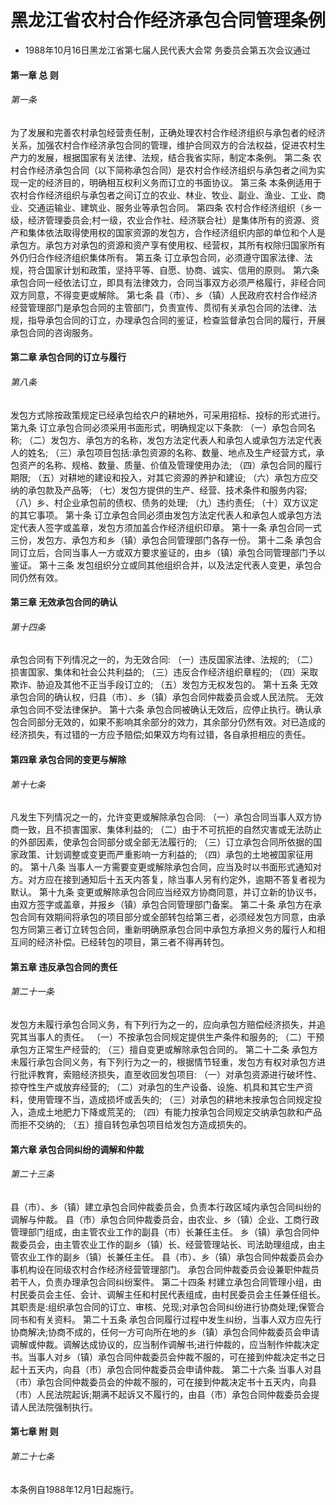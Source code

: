 # 黑龙江省农村合作经济承包合同管理条例

- 1988年10月16日黑龙江省第七届人民代表大会常
  务委员会第五次会议通过

<!-- INFO END -->

#### 第一章 总 则

###### 第一条

为了发展和完善农村承包经营责任制，正确处理农村合作经济组织与承包者的经济关系，加强农村合作经济承包合同的管理，维护合同双方的合法权益，促进农村生产力的发展，根据国家有关法律、法规，结合我省实际，制定本条例。 第二条 农村合作经济承包合同（以下简称承包合同）是农村合作经济组织与承包者之间为实现一定的经济目的，明确相互权利义务而订立的书面协议。 第三条 本条例适用于农村合作经济组织与承包者之间订立的农业、林业、牧业、副业、渔业、工业、商业、交通运输业、建筑业、服务业等承包合同。 第四条 农村合作经济组织（乡一级，经济管理委员会;村一级，农业合作社、经济联合社）是集体所有的资源、资产和集体依法取得使用权的国家资源的发包方，合作经济组织内部的单位和个人是承包方。承包方对承包的资源和资产享有使用权、经营权，其所有权除归国家所有外仍归合作经济组织集体所有。 第五条 订立承包合同，必须遵守国家法律、法规，符合国家计划和政策，坚持平等、自愿、协商、诚实、信用的原则。 第六条 承包合同一经依法订立，即具有法律效力，合同当事双方必须严格履行，非经合同双方同意，不得变更或解除。 第七条 县（市）、乡（镇）人民政府农村合作经济经营管理部门是承包合同的主管部门，负责宣传、贯彻有关承包合同的法律、法规，指导承包合同的订立，办理承包合同的鉴证，检查监督承包合同的履行，开展承包合同的咨询服务。

#### 第二章 承包合同的订立与履行

###### 第八条

发包方式除按政策规定已经承包给农户的耕地外，可采用招标、投标的形式进行。 第九条 订立承包合同必须采用书面形式，明确规定以下条款: （一）承包合同名称; （二）发包方、承包方的名称，发包方法定代表人和承包人或承包方法定代表人的姓名; （三）承包项目包括:承包资源的名称、数量、地点及生产经营方式，承包资产的名称、规格、数量、质量、价值及管理使用办法; （四）承包合同的履行期限; （五）对耕地的建设和投入，对其它资源的养护和建设; （六）承包方应交纳的承包款及产品等; （七）发包方提供的生产、经营、技术条件和服务内容; （八）乡、村企业承包前的债权、债务的处理; （九）违约责任; （十）双方议定的其它事项。 第十条 订立承包合同必须由发包方法定代表人和承包人或承包方法定代表人签字或盖章，发包方须加盖合作经济组织印章。 第十一条 承包合同一式三份，发包方、承包方和乡（镇）承包合同管理部门各存一份。 第十二条 承包合同订立后，合同当事人一方或双方要求鉴证的，由乡（镇）承包合同管理部门予以鉴证。 第十三条 发包组织分立或同其他组织合并，以及法定代表人变更，承包合同仍然有效。

#### 第三章 无效承包合同的确认

###### 第十四条

承包合同有下列情况之一的，为无效合同: （一）违反国家法律、法规的; （二）损害国家、集体和社会公共利益的; （三）违反合作经济组织章程的; （四）采取欺诈、胁迫及其他不正当手段订立的; （五）发包方无权发包的。 第十五条 无效承包合同的确认权，归县（市）、乡（镇）承包合同仲裁委员会或人民法院。 无效承包合同不受法律保护。 第十六条 承包合同被确认无效后，应停止执行。确认承包合同部分无效的，如果不影响其余部分的效力，其余部分仍然有效。对已造成的经济损失，有过错的一方应予赔偿;如果双方均有过错，各自承担相应的责任。

#### 第四章 承包合同的变更与解除

###### 第十七条

凡发生下列情况之一的，允许变更或解除承包合同: （一）承包合同当事人双方协商一致，且不损害国家、集体利益的; （二）由于不可抗拒的自然灾害或无法防止的外部因素，使承包合同部分或全部无法履行的; （三）订立承包合同所依据的国家政策、计划调整或变更而严重影响一方利益的; （四）承包的土地被国家征用的。 第十八条 当事人一方需要变更或解除承包合同，应当及时以书面形式通知对方。对方应在接到通知后十五天内答复，除当事人另有约定外，逾期不答复者视为默认。 第十九条 变更或解除承包合同应当经双方协商同意，并订立新的协议书，由双方签字或盖章，并报乡（镇）承包合同管理部门备案。 第二十条 承包方在承包合同有效期间将承包的项目部分或全部转包给第三者，必须经发包方同意，由承包方同第三者订立转包合同，重新明确原承包合同中承包方承担义务的履行人和相互间的经济补偿。已经转包的项目，第三者不得再转包。

#### 第五章 违反承包合同的责任

###### 第二十一条

发包方未履行承包合同义务，有下列行为之一的，应向承包方赔偿经济损失，并追究其当事人的责任。 （一）不按承包合同规定提供生产条件和服务的; （二）干预承包方正常生产经营的; （三）擅自变更或解除承包合同的。 第二十二条 承包方未履行承包合同义务，有下列行为之一的，根据情节轻重，发包方有权对承包方进行批评教育，索赔经济损失，直至收回发包项目: （一）对承包资源进行破坏性、掠夺性生产或放弃经营的; （二）对承包的生产设备、设施、机具和其它生产资料，使用管理不当，造成损坏或丢失的; （三）对承包的耕地未按承包合同规定投入，造成土地肥力下降或荒芜的; （四）有能力按承包合同规定交纳承包款和产品而拒不交纳的; （五）擅自转包承包项目给发包方造成损失的。

#### 第六章 承包合同纠纷的调解和仲裁

###### 第二十三条

县（市）、乡（镇）建立承包合同仲裁委员会，负责本行政区域内承包合同纠纷的调解与仲裁。 县（市）承包合同仲裁委员会，由农业、乡（镇）企业、工商行政管理部门组成，由主管农业工作的副县（市）长兼任主任。 乡（镇）承包合同仲裁委员会，由主管农业工作的副乡（镇）长、经营管理站长、司法助理组成，由主管农业工作的副乡（镇）长兼任主任。 县（市）、乡（镇）承包合同仲裁委员会办事机构设在同级农村合作经济经营管理部门。 承包合同仲裁委员会设兼职仲裁员若干人，负责办理承包合同纠纷案件。 第二十四条 村建立承包合同管理小组，由村民委员会主任、会计、调解主任和村民代表组成，由村民委员会主任兼任组长。其职责是:组织承包合同的订立、审核、兑现;对承包合同纠纷进行协商处理;保管合同书和有关资料。 第二十五条 承包合同履行过程中发生纠纷，当事人双方应先行协商解决;协商不成的，任何一方可向所在地的乡（镇）承包合同仲裁委员会申请调解或仲裁。调解达成协议的，应当制作调解书;进行仲裁的，应当制作仲裁决定书。当事人对乡（镇）承包合同仲裁委员会仲裁不服的，可在接到仲裁决定书之日起十五天内，向县（市）承包合同仲裁委员会申请仲裁。 第二十六条 当事人对县（市）承包合同仲裁委员会的仲裁不服的，可在接到仲裁决定书十五天内，向县（市）人民法院起诉;期满不起诉又不履行的，由县（市）承包合同仲裁委员会提请人民法院强制执行。

#### 第七章 附 则

###### 第二十七条

本条例自1988年12月1日起施行。
